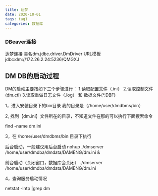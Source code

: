 ```yaml
---
title: 达梦
date: 2020-10-01
tags: tag1
categories: 数据库
---
```


### DBeaver连接

达梦连接
类名dm.jdbc.driver.DmDriver
URL模板jdbc:dm://172.26.2.24:5236/QMGXJ

## DM DB的启动过程

DM的启动主要按如下三个步骤进行：
1.读取配置文件（.ini）
2.读取控制文件(dm.ctl)
3.读取重做日志文件（.log） 和 数据文件(*.DBF)  

1，进入安装目录下的bin目录
我的目录是（/home/user/dmdbms/bin）

2, 找到【dm.ini】文件所在的目录，不知道文件在那的可以执行下面搜索命令

find -name dm.ini

3，在 /home/user/dmdbms/bin 目录下执行

后台启动，一般建议用后台启动
nohup ./dmserver /home/user/dmdba/dmdata/DAMENG/dm.ini &

前台启动（关闭窗口，数据库会关闭）
./dmserver /home/user/dmdba/dmdata/DAMENG/dm.ini


4，查询服务启动情况

netstat -lntp |grep dm
